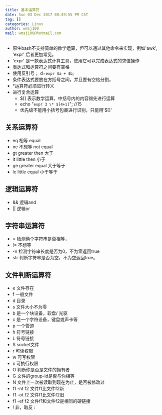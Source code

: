 ```yaml
---
title: 基本运算符 
date: Sun 03 Dec 2017 08:49:55 PM CST
tag: []
categories: Linux
author: wmsj100
mail: wmsj100@hotmail.com
---
```


- 原生bash不支持简单的数学运算，但可以通过其他命令来实现，例如'awk', 'expr' 后者更加常见。
- 'expr' 是一款表达式计算工具，使用它可以完成表达式的求值操作
- 表达式和运算符之间要有空格
- 使用反引号； d=`expr $a + $b`;
- 条件表达式要放在方括号之间，并且要有空格分割，
- *运算符必须进行转义
- 进行复合运算
	- $[] 表示数学运算，中括号内的内容锡先进行运算
	- echo "`expr 3 \* $[4+1]`"; //15
	- 优先级不能用小括号包裹进行识别，只能用'$[]'

## 关系运算符
- eq 相等 equal
- ne 不想等 not equal
- gt greater then 大于
- lt little then 小于
- ge greater equal 大于等于
- le little equal 小于等于

## 逻辑运算符
- && 逻辑and
- || 逻辑or

## 字符串运算符
- = 检测俩个字符串是否相等，
- != 不想等
- -n 检测字符串长度是否为0，不为零返回true
- str 判断字符串是否为空，不为空返回true。

## 文件判断运算符
- e 文件存在
- f 一般文件
- d 目录
- s 文件大小不为零
- b 是一个块设备，软盘/ 光驱
- c 是一个字符设备，键盘或声卡等
- p 一个管道
- h 符号链接
- L 符号链接
- S socket文件
- r 可读权限
- w 可写权限
- x 可执行权限
- O 判断你是否是文件的拥有者
- G 文件的group-id是否与你相等
- N 文件上一次被读取到现在为止，是否被修改过
- f1 -nt f2 文件f1比文件f2新
- f1 -ot f2 文件f1比文件f2旧
- f1 -ef f2 文件f1和文件f2是相同的硬链接
- ! 非，取反
:
